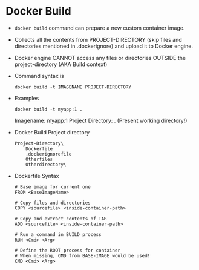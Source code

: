 # Docker Build


* `docker build` command can prepare a new custom container image.
* Collects all the contents from PROJECT-DIRECTORY (skip files and directories mentioned in .dockerignore) and upload it to Docker engine.
* Docker engine CANNOT access any files or directories OUTSIDE the project-directory (AKA Build context)
* Command syntax is

    `docker build -t IMAGENAME PROJECT-DIRECTORY`

* Examples

    `docker build -t myapp:1 .`

    Imagename: myapp:1
    Project Directory: . (Present working directory!)

* Docker Build Project directory

    ```
    Project-Directory\
        Dockerfile
        .dockerignorefile
        Otherfiles
        Otherdirectory\
    ```

* Dockerfile Syntax

    ```
    # Base image for current one
    FROM <BaseImageName>

    # Copy files and directories
    COPY <sourcefile> <inside-container-path>

    # Copy and extract contents of TAR
    ADD <sourcefile> <inside-container-path>

    # Run a command in BUILD process
    RUN <Cmd> <Arg>

    # Define the ROOT process for container
    # When missing, CMD from BASE-IMAGE would be used!
    CMD <Cmd> <Arg>
    ```